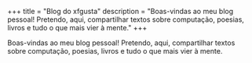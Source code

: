 +++
title = "Blog do xfgusta"
description = "Boas-vindas ao meu blog pessoal! Pretendo, aqui, compartilhar textos sobre computação, poesias, livros e tudo o que mais vier à mente."
+++

Boas-vindas ao meu blog pessoal! Pretendo, aqui, compartilhar textos sobre computação, poesias, livros e tudo o que mais vier à mente.
